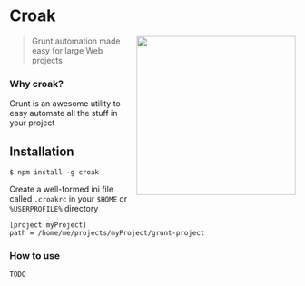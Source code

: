 # Croak

<img align="right" height="280" src="http://oi44.tinypic.com/f3azc7.jpg" style="float: right" />

> Grunt automation made easy for large Web projects

### Why croak?

Grunt is an awesome utility to easy automate all the stuff in your project

## Installation

```shell
$ npm install -g croak
```

Create a well-formed ini file called `.croakrc` in your `$HOME` or `%USERPROFILE%` directory

```
[project myProject]
path = /home/me/projects/myProject/grunt-project
```

### How to use

`TODO`